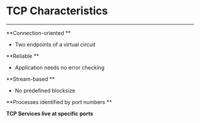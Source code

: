 # TCP Characteristics

---

**Connection-oriented **

* Two endpoints of a virtual circuit 

**Reliable **

* Application needs no error checking 

**Stream-based **

* No predefined blocksize 

**Processes identified by port numbers **

**TCP Services live at specific ports**

